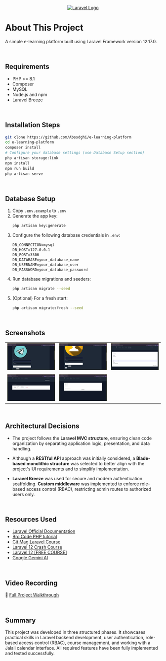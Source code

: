 <p align="center">
  <a href="https://laravel.com" target="_blank">
    <img src="https://raw.githubusercontent.com/laravel/art/master/logo-lockup/5%20SVG/2%20CMYK/1%20Full%20Color/laravel-logolockup-cmyk-red.svg" width="400" alt="Laravel Logo">
  </a>
</p>

# About This Project
A simple e-learning platform built using Laravel Framework version 12.17.0.

<br>

## Requirements
- PHP >= 8.1  
- Composer  
- MySQL  
- Node.js and npm  
- Laravel Breeze  

<br>

## Installation Steps
```bash
git clone https://github.com/Abssdghi/e-learning-platform
cd e-learning-platform
composer install
# Configure your database settings (use Database Setup section)
php artisan storage:link
npm install
npm run build
php artisan serve
```

<br>


## Database Setup
1. Copy `.env.example` to `.env`  
2. Generate the app key:  
   ```bash
   php artisan key:generate
   ```
3. Configure the following database credentials in `.env`:
   ```env
   DB_CONNECTION=mysql
   DB_HOST=127.0.0.1
   DB_PORT=3306
   DB_DATABASE=your_database_name
   DB_USERNAME=your_database_user
   DB_PASSWORD=your_database_password
   ```
4. Run database migrations and seeders:  
   ```bash
   php artisan migrate --seed
   ```
5. (Optional) For a fresh start:  
   ```bash
   php artisan migrate:fresh --seed
   ```

<br>

## Screenshots

||||
|-|-|-|
| ![1](/screenshots/1.png) | ![2](/screenshots/2.png) | ![3](/screenshots/3.png) |
| | |
| ![4](/screenshots/4.png) | ![5](/screenshots/5.png) |

<br>

## Architectural Decisions

- The project follows the **Laravel MVC structure**, ensuring clean code organization by separating application logic, presentation, and data handling.

- Although a **RESTful API** approach was initially considered, a **Blade-based monolithic structure** was selected to better align with the project's UI requirements and to simplify implementation.

- **Laravel Breeze** was used for secure and modern authentication scaffolding. **Custom middleware** was implemented to enforce role-based access control (RBAC), restricting admin routes to authorized users only.

<br>

## Resources Used
- [Laravel Official Documentation](https://laravel.com/docs/12.x)  
- [Bro Code PHP tutorial](https://youtube.com/playlist?list=PLZPZq0r_RZOO6bGTY9jbLOyF_x6tgwcuB)  
- [Git Mag Laravel Course](https://youtube.com/playlist?list=PL1xdRbCBrpocot3OeKdg-DjEfIwUIge4x)  
- [Laravel 12 Crash Course](https://youtu.be/of2BClSU4VI)  
- [Laravel 12 [FREE COURSE]](https://youtu.be/EThrrjtnddw)  
- [Google Gemini AI](https://gemini.google.com/)  

<br>

## Video Recording

🔗 [Full Project Walkthrough](https://drive.google.com/file/d/1sJVHx3RI83RJ8zaX7jFfphnIJrJeEnrh)

<br>

## Summary

This project was developed in three structured phases. It showcases practical skills in Laravel backend development, user authentication, role-based access control (RBAC), course management, and working with a Jalali calendar interface. All required features have been fully implemented and tested successfully.